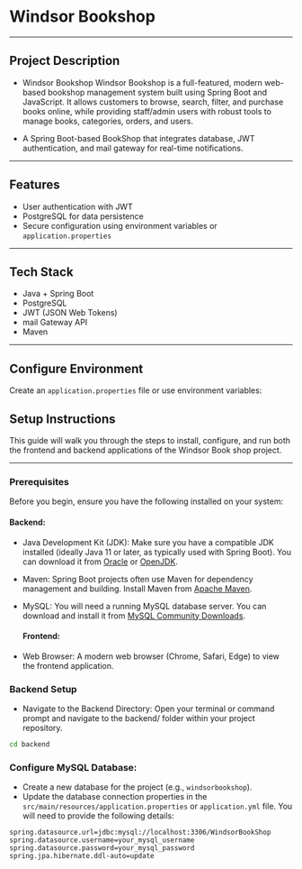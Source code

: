 # Windsor Bookshop

---
## Project Description

- Windsor Bookshop
Windsor Bookshop is a full-featured, modern web-based bookshop management system built using Spring Boot and JavaScript.
It allows customers to browse, search, filter, and purchase books online, while providing staff/admin users with robust tools to manage books, 
categories, orders, and users.

- A Spring Boot-based BookShop  that integrates database, JWT authentication, and mail gateway for real-time notifications.

---

## Features

- User authentication with JWT
- PostgreSQL for data persistence
- Secure configuration using environment variables or `application.properties`

---

## Tech Stack

- Java + Spring Boot
- PostgreSQL
- JWT (JSON Web Tokens)
- mail Gateway API
- Maven

---

## Configure Environment

Create an `application.properties` file or use environment variables:

## Setup Instructions

This guide will walk you through the steps to install, configure, and run both the frontend and backend applications of the Windsor Book shop project.

---

### Prerequisites
Before you begin, ensure you have the following installed on your system:

#### Backend:

- Java Development Kit (JDK): Make sure you have a compatible JDK installed (ideally Java 11 or later, as typically used with Spring Boot). You can download it from [Oracle](https://www.oracle.com/java/technologies/downloads/?er=221886) or [OpenJDK](https://openjdk.org/).

- Maven: Spring Boot projects often use Maven for dependency management and building. Install Maven from [Apache Maven](https://maven.apache.org/download.cgi).
  
- MySQL: You will need a running MySQL database server. You can download and install it from [MySQL Community Downloads](https://dev.mysql.com/downloads/installer/).

  #### Frontend:

- Web Browser: A modern web browser (Chrome, Safari, Edge) to view the frontend application.

### Backend Setup
- Navigate to the Backend Directory: Open your terminal or command prompt and navigate to the backend/ folder within your project repository.

```bash
cd backend
```
 
 ### Configure MySQL Database:

- Create a new database for the project (e.g., `windsorbookshop`).
- Update the database connection properties in the `src/main/resources/application.properties` or `application.yml` file. You will need to provide the following details:

```properties
spring.datasource.url=jdbc:mysql://localhost:3306/WindsorBookShop
spring.datasource.username=your_mysql_username
spring.datasource.password=your_mysql_password
spring.jpa.hibernate.ddl-auto=update
